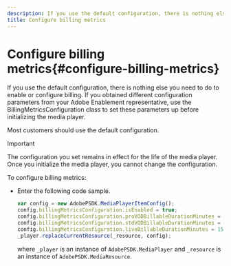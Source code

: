 ```yaml
---
description: If you use the default configuration, there is nothing else you need to do to enable or configure billing. If you obtained different configuration parameters from your Adobe Enablement representative, use the BillingMetricsConfiguration class to set these parameters up before initializing the media player.
title: Configure billing metrics
---
```


# Configure billing metrics{#configure-billing-metrics}

If you use the default configuration, there is nothing else you need to do to enable or configure billing. If you obtained different configuration parameters from your Adobe Enablement representative, use the BillingMetricsConfiguration class to set these parameters up before initializing the media player.

Most customers should use the default configuration.

>[!IMPORTANT]
>
>The configuration you set remains in effect for the life of the media player. Once you initialize the media player, you cannot change the configuration.

To configure billing metrics: 

* Enter the following code sample.

   ```js
   var config = new AdobePSDK.MediaPlayerItemConfig(); 
   config.billingMetricsConfiguration.isEnabled = true; 
   config.billingMetricsConfiguration.proVODBillableDurationMinutes = 60; 
   config.billingMetricsConfiguration.stdVODBillableDurationMinutes = 30; 
   config.billingMetricsConfiguration.liveBillableDurationMinutes = 15; 
   _player.replaceCurrentResource(_resource, config);
   ```

   where `_player` is an instance of `AdobePSDK.MediaPlayer` and `_resource` is an instance of `AdobePSDK.MediaResource`. 

